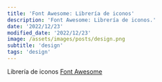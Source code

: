 ```yaml
---
title: 'Font Awesome: Librería de iconos'
description: 'Font Awesome: Librería de iconos.'
date: '2022/12/23'
modified_date: '2022/12/23'
image: /assets/images/posts/design.png
subtitle: 'design'
tags: 'design'
---
```


Librería de iconos [Font Awesome](https://fontawesome.com/v6/docs)
